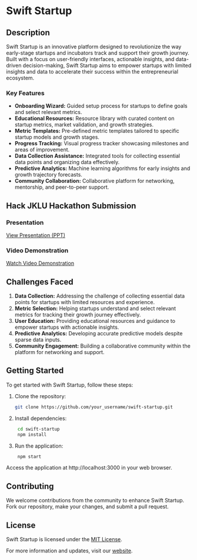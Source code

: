 # Swift Startup

## Description

Swift Startup is an innovative platform designed to revolutionize the way early-stage startups and incubators track and support their growth journey. Built with a focus on user-friendly interfaces, actionable insights, and data-driven decision-making, Swift Startup aims to empower startups with limited insights and data to accelerate their success within the entrepreneurial ecosystem.

### Key Features

- **Onboarding Wizard:** Guided setup process for startups to define goals and select relevant metrics.
- **Educational Resources:** Resource library with curated content on startup metrics, market validation, and growth strategies.
- **Metric Templates:** Pre-defined metric templates tailored to specific startup models and growth stages.
- **Progress Tracking:** Visual progress tracker showcasing milestones and areas of improvement.
- **Data Collection Assistance:** Integrated tools for collecting essential data points and organizing data effectively.
- **Predictive Analytics:** Machine learning algorithms for early insights and growth trajectory forecasts.
- **Community Collaboration:** Collaborative platform for networking, mentorship, and peer-to-peer support.

## Hack JKLU Hackathon Submission

### Presentation

[View Presentation (PPT)](link_to_presentation)

### Video Demonstration

[Watch Video Demonstration](link_to_video)

## Challenges Faced

1. **Data Collection:** Addressing the challenge of collecting essential data points for startups with limited resources and experience.
2. **Metric Selection:** Helping startups understand and select relevant metrics for tracking their growth journey effectively.
3. **User Education:** Providing educational resources and guidance to empower startups with actionable insights.
4. **Predictive Analytics:** Developing accurate predictive models despite sparse data inputs.
5. **Community Engagement:** Building a collaborative community within the platform for networking and support.

## Getting Started

To get started with Swift Startup, follow these steps:

1. Clone the repository:
   ```bash
   git clone https://github.com/your_username/swift-startup.git

2. Install dependencies: 
   ```bash
    cd swift-startup
    npm install

3. Run the application:
   ```bash
    npm start

Access the application at http://localhost:3000 in your web browser.


## Contributing
We welcome contributions from the community to enhance Swift Startup. Fork our repository, make your changes, and submit a pull request.

## License
Swift Startup is licensed under the [MIT License](LICENSE).

For more information and updates, visit our [website](https://swiftstartup.com).



